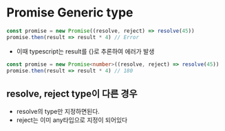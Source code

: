 # Promise Generic type



~~~typescript
const promise = new Promise((resolve, reject) => resolve(45))
promise.then(result => result * 4) // Error
~~~

- 이때 typescript는 result를 {}로 추론하여 에러가 발생 

~~~typescript
const promise = new Promise<number>((resolve, reject) => resolve(45))
promise.then(result => result * 4) // 180
~~~



## resolve, reject type이 다른 경우

- resolve의 type만 지정하면된다.
-  reject는 이미 any타입으로 지정이 되어있다 